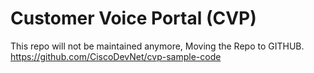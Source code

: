 # Customer Voice Portal (CVP)

This repo will not be maintained anymore, Moving the Repo to GITHUB.
https://github.com/CiscoDevNet/cvp-sample-code

